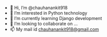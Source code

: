 - 👋 Hi, I’m @chauhanankit918
- 👀 I’m interested in Python technology
- 🌱 I’m currently learning Django development
- 💞️ I’m looking to collaborate on ...
- 📫 My mail id chauhanankit918@gmail.com

<!---
chauhanankit918/chauhanankit918 is a ✨ special ✨ repository because its `README.md` (this file) appears on your GitHub profile.
You can click the Preview link to take a look at your changes.
--->

